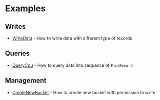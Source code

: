 # Examples

## Writes
- [WriteData](WriteData#writedata) - How to write data with different type of records 

## Queries
- [QueryCpu](QueryCpu#querycpu) - How to query data into sequence of `FluxRecord`

## Management
- [CreateNewBucket](CreateNewBucket#createnewbucket) - How to create new bucket with permission to write 
  